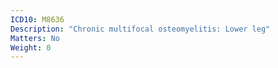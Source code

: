 ```yaml
---
ICD10: M8636
Description: "Chronic multifocal osteomyelitis: Lower leg"
Matters: No
Weight: 0
---
```

